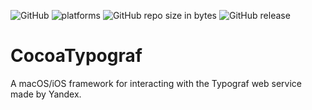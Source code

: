 

![GitHub](https://img.shields.io/github/license/mashape/apistatus.svg) ![platforms](https://img.shields.io/badge/platform-iOS%20%7C%20macOS-lightgrey.svg) ![GitHub repo size in bytes](https://img.shields.io/github/repo-size/badges/shields.svg) ![GitHub release](https://img.shields.io/github/release/qubyte/rubidium.svg)

# CocoaTypograf

A macOS/iOS framework for interacting with the Typograf web service made by Yandex.
